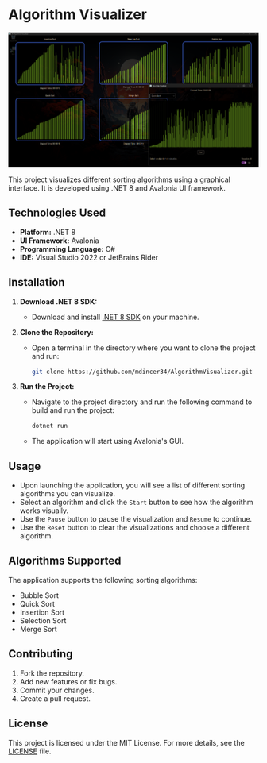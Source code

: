# Algorithm Visualizer

![Algorithm Visualizer Screenshot](screenshot.png)

This project visualizes different sorting algorithms using a graphical interface. It is developed using .NET 8 and Avalonia UI framework.

## Technologies Used

- **Platform:** .NET 8
- **UI Framework:** Avalonia
- **Programming Language:** C#
- **IDE:** Visual Studio 2022 or JetBrains Rider

## Installation

1. **Download .NET 8 SDK:**
   - Download and install [.NET 8 SDK](https://dotnet.microsoft.com/download/dotnet/8.0) on your machine.

2. **Clone the Repository:**
   - Open a terminal in the directory where you want to clone the project and run:
     ```bash
     git clone https://github.com/mdincer34/AlgorithmVisualizer.git
     ```

3. **Run the Project:**
   - Navigate to the project directory and run the following command to build and run the project:
     ```bash
     dotnet run
     ```
   - The application will start using Avalonia's GUI.

## Usage

- Upon launching the application, you will see a list of different sorting algorithms you can visualize.
- Select an algorithm and click the `Start` button to see how the algorithm works visually.
- Use the `Pause` button to pause the visualization and `Resume` to continue.
- Use the `Reset` button to clear the visualizations and choose a different algorithm.

## Algorithms Supported

The application supports the following sorting algorithms:

- Bubble Sort
- Quick Sort
- Insertion Sort
- Selection Sort
- Merge Sort

## Contributing

1. Fork the repository.
2. Add new features or fix bugs.
3. Commit your changes.
4. Create a pull request.

## License

This project is licensed under the MIT License. For more details, see the [LICENSE](LICENSE) file.


